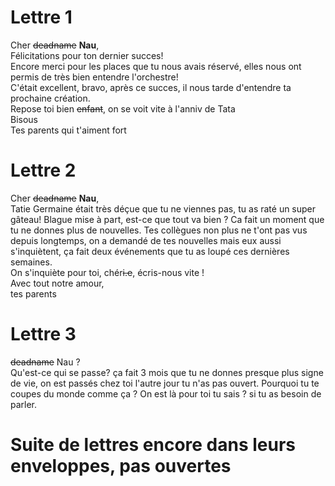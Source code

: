 # Lettre 1
Cher ~~deadname~~ **Nau**,\
Félicitations pour ton dernier succes!\
Encore merci pour les places que tu nous avais réservé, elles nous ont permis de très bien entendre l'orchestre!\
C'était excellent, bravo, après ce succes, il nous tarde d'entendre ta prochaine création.\
Repose toi bien ~~enfant~~, on se voit vite à l'anniv de Tata\
Bisous\
Tes parents qui t'aiment fort

# Lettre 2
Cher ~~deadname~~ **Nau**,\
Tatie Germaine était très déçue que tu ne viennes pas, tu as raté un super gâteau! Blague mise à part, est-ce que tout va bien ? Ca fait un moment que tu ne donnes plus de nouvelles. Tes collègues non plus ne t'ont pas vus depuis longtemps, on a demandé de tes nouvelles mais eux aussi s'inquiètent, ça fait deux événements que tu as loupé ces dernières semaines.\
On s'inquiète pour toi, chér~~i.e~~, écris-nous vite !\
Avec tout notre amour,\
tes parents

# Lettre 3
~~deadname~~ Nau ?\
Qu'est-ce qui se passe? ça fait 3 mois que tu ne donnes presque plus signe de vie, on est passés chez toi l'autre jour tu n'as pas ouvert. Pourquoi tu te coupes du monde comme ça ? On est là pour toi tu sais ? si tu as besoin de parler.

# Suite de lettres encore dans leurs enveloppes, pas ouvertes